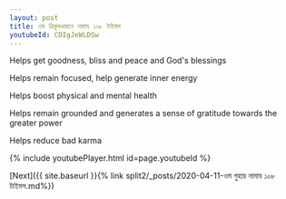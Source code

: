 ```yaml
---
layout: post
title: ওম ত্রিকুভধামনে নামায ১০৮ টাইমস
youtubeId: CDIgJeWLDSw
---
```

 
 
Helps get goodness, bliss and peace and God's blessings
 
Helps remain focused, help generate inner energy 
 
Helps boost physical and mental health 
 
Helps remain grounded and generates a sense of gratitude towards the greater power 
 
Helps reduce bad karma
 
 
 
 


{% include youtubePlayer.html id=page.youtubeId %}
 
[Next]({{ site.baseurl }}{% link  split2/_posts/2020-04-11-ওম গুহায় নামায ১০৮ টাইমস.md%})
 
